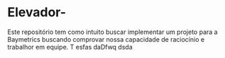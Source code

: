 # Elevador-
Este repositório tem como intuito buscar implementar um projeto para a Baymetrics buscando comprovar nossa capacidade de raciocínio e trabalhor em equipe. T
esfas
daDfwq
dsda
